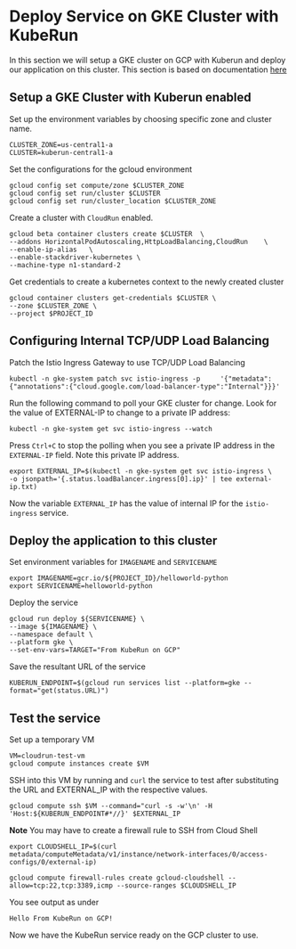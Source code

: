 # Deploy Service on GKE Cluster with KubeRun

In this section we will setup a GKE cluster on GCP with Kuberun and deploy our application on this cluster. This section is based on documentation [here](https://cloud.google.com/solutions/deploying-internal-services-using-cloud-run-on-gke)

## Setup a GKE Cluster with Kuberun enabled

Set up the environment variables by choosing specific zone and cluster name.

```
CLUSTER_ZONE=us-central1-a
CLUSTER=kuberun-central1-a
```

Set the configurations for the gcloud environment

```
gcloud config set compute/zone $CLUSTER_ZONE
gcloud config set run/cluster $CLUSTER
gcloud config set run/cluster_location $CLUSTER_ZONE
```

Create a cluster with `CloudRun` enabled.

```
gcloud beta container clusters create $CLUSTER  \
--addons HorizontalPodAutoscaling,HttpLoadBalancing,CloudRun    \
--enable-ip-alias   \
--enable-stackdriver-kubernetes \
--machine-type n1-standard-2
```

Get credentials to create a kubernetes context to the newly created cluster

```
gcloud container clusters get-credentials $CLUSTER \
--zone $CLUSTER_ZONE \
--project $PROJECT_ID
```

## Configuring Internal TCP/UDP Load Balancing

Patch the Istio Ingress Gateway to use TCP/UDP Load Balancing

```
kubectl -n gke-system patch svc istio-ingress -p     '{"metadata":{"annotations":{"cloud.google.com/load-balancer-type":"Internal"}}}'
```

Run the following command to poll your GKE cluster for change. Look for the value of EXTERNAL-IP to change to a private IP address:

```
kubectl -n gke-system get svc istio-ingress --watch
```

Press `Ctrl+C` to stop the polling when you see a private IP address in the `EXTERNAL-IP` field. Note this private IP address.

```
export EXTERNAL_IP=$(kubectl -n gke-system get svc istio-ingress \
-o jsonpath='{.status.loadBalancer.ingress[0].ip}' | tee external-ip.txt)
```

Now the variable `EXTERNAL_IP` has the value of internal IP for the `istio-ingress` service.


## Deploy the application to this cluster

Set environment variables for `IMAGENAME` and `SERVICENAME`

```
export IMAGENAME=gcr.io/${PROJECT_ID}/helloworld-python
export SERVICENAME=helloworld-python

```

Deploy the service

```
gcloud run deploy ${SERVICENAME} \
--image ${IMAGENAME} \
--namespace default \
--platform gke \
--set-env-vars=TARGET="From KubeRun on GCP"
```

Save the resultant URL of the service

```
KUBERUN_ENDPOINT=$(gcloud run services list --platform=gke --format="get(status.URL)")
```

## Test the service

Set up a temporary VM

```
VM=cloudrun-test-vm
gcloud compute instances create $VM
```

SSH into this VM by running and  `curl` the service to test after substituting the URL and EXTERNAL_IP with the respective values. 

```
gcloud compute ssh $VM --command="curl -s -w'\n' -H 'Host:${KUBERUN_ENDPOINT#*//}' $EXTERNAL_IP
```

**Note** You may have to create a firewall rule to SSH from Cloud Shell

```
export CLOUDSHELL_IP=$(curl metadata/computeMetadata/v1/instance/network-interfaces/0/access-configs/0/external-ip)

gcloud compute firewall-rules create gcloud-cloudshell --allow=tcp:22,tcp:3389,icmp --source-ranges $CLOUDSHELL_IP
```

You see output as under
```
Hello From KubeRun on GCP!
```


Now we have the KubeRun service ready on the GCP cluster to use.




